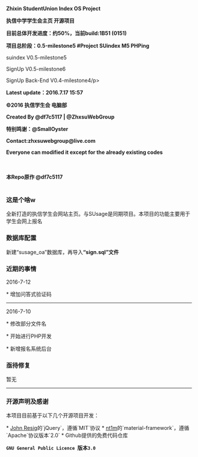 ﻿<b>Zhixin StudentUnion Index OS Project </b>

<b>执信中学学生会主页 开源项目 </b>

<b>目前总体开发进度：约50%，当前build:1B51 (0151)</b>

<b>项目总阶段：0.5-milestone5 #Project SUindex M5 PHPing</b>


<p>suindex V0.5-milestone5</p>
<p>SignUp V0.5-milestone6</p>
<p>SignUp Back-End V0.4-milestone4/p>
<p><b>Latest update：2016.7.17 15:57</b></p>
<b>©2016 执信学生会 电脑部</b>
<p>  </p>
<b>Created By @df7c5117 | @ZhxsuWebGroup</b>
<p>  </p>
<b>特别鸣谢：@SmallOyster</b>
<p>  </p>
<b>Contact:zhxsuwebgroup@live.com</b>
<p>  </p>
<b>Everyone can modified it except for the already existing codes </b>
<p>  </p>
<br></br>
<b>本Repo原作 @df7c5117</b>
<br></br>
<h3>这是个啥w</h3>
  <p>全新打造的执信学生会网站主页。与SUsage是同期项目。本项目的功能主要用于学生会网上报名</p>
<h3>数据库配置</h3>
  <p>新建“susage_oa”数据库，再导入<b>“sign.sql”文件</b></p>
<h3>近期的事情</h3>
  <p>2016-7-12</p>
  <p>* 增加问答式验证码</p>
  <hr>
  <p>2016-7-10</p>
  <p>* 修改部分文件名</p>
  <p>* 开始进行PHP开发</p>
  <p>* 新增报名系统后台</p>
<h3>亟待修复</h3>
  <p>暂无</p>
<hr>
<h3>开源声明及感谢</h3>
  <p>本项目目前基于以下几个开源项目开发：</p>
* <a href="https://jquery.org/" target="_blank">John Resig</a>的`jQuery`，遵循`MIT`协议
* <a href="https://github.com/nt1m/material-framework/" target="_blank">nt1m</a>的`material-framework`，遵循`Apache`协议版本`2.0`
* Github提供的免费代码仓库


**`GNU General Public Licence `版本`3.0`**
